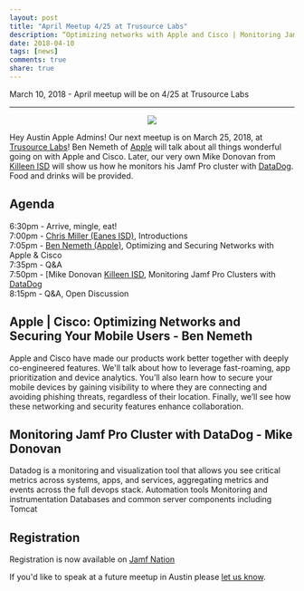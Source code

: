 ```yaml
---
layout: post
title: "April Meetup 4/25 at Trusource Labs"
description: “Optimizing networks with Apple and Cisco | Monitoring Jamf Pro Clusters with DataDog”
date: 2018-04-10
tags: [news]
comments: true
share: true
---
```


March 10, 2018 - April meetup will be on 4/25 at Trusource Labs

---

<div align="center"><img src="https://giphy.com/embed/17F71l9QaQ6ru" /></div>
                         
Hey Austin Apple Admins! Our next meetup is on March 25, 2018, at [Trusource Labs](https://www.trusourcelabs.com/)! Ben Nemeth of [Apple](https://www.apple.com/) will talk about all things wonderful going on with Apple and Cisco. Later, our very own Mike Donovan from [Killeen ISD](https://www.killeenisd.org/frontPageV3/) will show us how he monitors his Jamf Pro cluster with [DataDog](https://www.datadoghq.com). Food and drinks will be provided.

## Agenda

6:30pm - Arrive, mingle, eat!<br />
7:00pm - [Chris Miller (Eanes ISD)](https://www.linkedin.com/in/chris-miller-27551212/), Introductions<br />
7:05pm - [Ben Nemeth (Apple)](https://www.linkedin.com/in/bennemeth/), Optimizing and Securing Networks with Apple & Cisco<br />
7:35pm - Q&A<br />
7:50pm - [Mike Donovan [Killeen ISD](https://www.jamf.com/jamf-nation/users/14393/m-donovan), Monitoring Jamf Pro Clusters with [DataDog](https://www.datadoghq.com)<br />
8:15pm - Q&A, Open Discussion

## Apple | Cisco: Optimizing Networks and Securing Your Mobile Users - Ben Nemeth

Apple and Cisco have made our products work better together with deeply co-engineered features. We'll talk about how to leverage fast-roaming, app prioritization and device analytics. You’ll also learn how to secure your mobile devices by gaining visibility to where they are connecting and avoiding phishing threats, regardless of their location. Finally, we’ll see how these networking and security features enhance collaboration.   

## Monitoring Jamf Pro Cluster with DataDog - Mike Donovan

Datadog is a monitoring and visualization tool that allows you see critical metrics across systems, apps, and services, aggregating metrics and events across the full devops stack.
 		Automation tools
 		Monitoring and instrumentation
 		Databases and common server components including Tomcat

## Registration

Registration is now available on [Jamf Nation](https://www.jamf.com/jamf-nation/events/user-groups/210/austin-apple-admins-april-meetup-4-25-at-trusource-labs) 

If you'd like to speak at a future meetup in Austin please [let us know](https://goo.gl/forms/SlplkdmkkyKpG7982).
